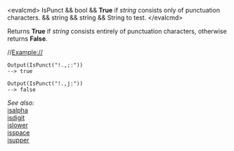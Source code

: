 \<evalcmd\> IsPunct && bool && **True** if *string* consists only of punctuation characters. && string && string && String to test. \</evalcmd\>

Returns **True** if *string* consists entirely of punctuation characters, otherwise returns **False**.

//<Example://>

    Output(IsPunct("!.,;:"))
    --> true

    Output(IsPunct("!.,j:"))
    --> false

*See also:*  
[isalpha](isalpha.md)  
[isdigit](isdigit.md)  
[islower](islower.md)  
[isspace](isspace.md)  
[isupper](isupper.md)  
